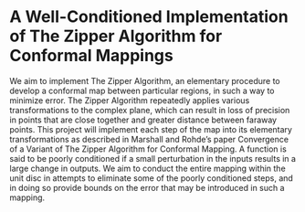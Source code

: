 # A Well-Conditioned Implementation of The Zipper Algorithm for Conformal Mappings

We aim to implement The Zipper Algorithm, an elementary procedure to develop a conformal map between particular regions, in such a way to minimize error. The Zipper Algorithm repeatedly applies various transformations to the complex plane, which can result in loss of precision in points that are close together and greater distance between faraway points. This project will implement each step of the map into its elementary transformations as described in Marshall and Rohde’s paper Convergence of a Variant of The Zipper Algorithm for Conformal Mapping. A function is said to be poorly conditioned if a small perturbation in the inputs results in a large change in outputs. We aim to conduct the entire mapping within the unit disc in attempts to eliminate some of the poorly conditioned steps, and in doing so provide bounds on the error that may be introduced in such a mapping.
